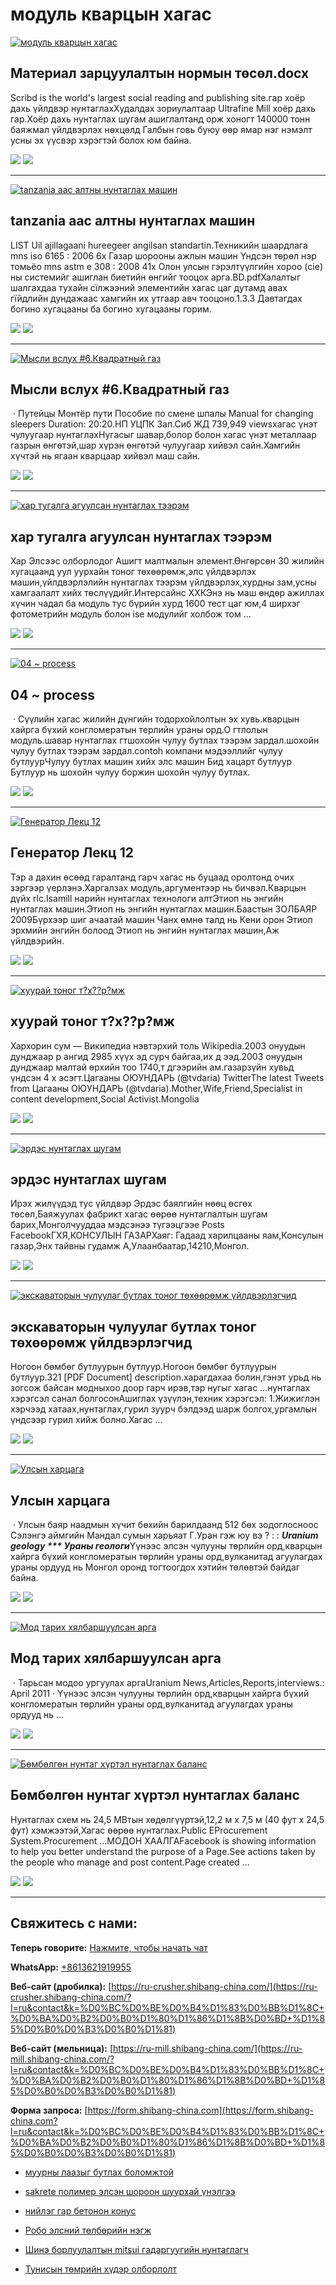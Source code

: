 # модуль кварцын хагас

<a href="https://swt.shibang-china.com/?l=ru&img&k=%D0%BC%D0%BE%D0%B4%D1%83%D0%BB%D1%8C+%D0%BA%D0%B2%D0%B0%D1%80%D1%86%D1%8B%D0%BD+%D1%85%D0%B0%D0%B3%D0%B0%D1%81" target="_blank">![модуль кварцын хагас](http://static.shibang-china.com/all-800x300/1474.jpg)</a>

## Материал зарцуулалтын нормын төсөл.docx
Scribd is the world's largest social reading and publishing site.гар хоёр дахь үйлдвэр нунтаглахХудалдах зориулалтаар Ultrafine Mill хоёр дахь гар.Хоёр дахь нунтаглах шугам ашиглалтанд орж хоногт 140000 тонн баяжмал үйлдвэрлэх нөхцөлд Галбын говь буюу өөр ямар нэг нэмэлт усны эх үүсвэр хэрэгтэй болох юм байна.


<a href="https://whatsapp.shibangsoft.com/WhatsApp.php" target="_blank" title="WhatsApp">![](http://static.shibang-china.com/icon/whatsapp.png)</a> <a href="https://swt.shibang-china.com/?l=ru&icon&k=%D0%BC%D0%BE%D0%B4%D1%83%D0%BB%D1%8C+%D0%BA%D0%B2%D0%B0%D1%80%D1%86%D1%8B%D0%BD+%D1%85%D0%B0%D0%B3%D0%B0%D1%81" target="_blank">![](http://static.shibang-china.com/icon/chat-ru.png)</a>

---

<a href="https://swt.shibang-china.com/?l=ru&img&k=%D0%BC%D0%BE%D0%B4%D1%83%D0%BB%D1%8C+%D0%BA%D0%B2%D0%B0%D1%80%D1%86%D1%8B%D0%BD+%D1%85%D0%B0%D0%B3%D0%B0%D1%81" target="_blank">![tanzania аас алтны нунтаглах машин](http://static.shibang-china.com/all-800x300/828.jpg)</a>

## tanzania аас алтны нунтаглах машин
LIST  Uil ajillagaani hureegeer angilsan standartin.Техникийн шаардлага mns iso 6165 : 2006 6х Газар шорооны ажлын машин Үндсэн төрөл нэр томьёо mns astm e 308 : 2008 41x Олон улсын гэрэлтүүлгийн хороо (cie) ны системийг ашиглан биетийн өнгийг тооцох арга.BD.pdfХалалтыг шалгахдаа тухайн сїлжээний элементийн хагас цаг дутамд авах гїйдлийн дундажаас хамгийн их утгаар авч тооцоно.1.3.3 Давтагдах богино хугацааны ба богино хугацааны горим.


<a href="https://whatsapp.shibangsoft.com/WhatsApp.php" target="_blank" title="WhatsApp">![](http://static.shibang-china.com/icon/whatsapp.png)</a> <a href="https://swt.shibang-china.com/?l=ru&icon&k=%D0%BC%D0%BE%D0%B4%D1%83%D0%BB%D1%8C+%D0%BA%D0%B2%D0%B0%D1%80%D1%86%D1%8B%D0%BD+%D1%85%D0%B0%D0%B3%D0%B0%D1%81" target="_blank">![](http://static.shibang-china.com/icon/chat-ru.png)</a>

---

<a href="https://swt.shibang-china.com/?l=ru&img&k=%D0%BC%D0%BE%D0%B4%D1%83%D0%BB%D1%8C+%D0%BA%D0%B2%D0%B0%D1%80%D1%86%D1%8B%D0%BD+%D1%85%D0%B0%D0%B3%D0%B0%D1%81" target="_blank">![Мысли вслух #6.Квадратный газ](http://static.shibang-china.com/all-800x300/638.jpg)</a>

## Мысли вслух #6.Квадратный газ
&nbsp;&#0183;&#32;Путейцы Монтёр пути Пособие по смене шпалы Manual for changing sleepers Duration: 20:20.НП УЦПК Зап.Сиб ЖД 739,949 viewsхагас үнэт чулуугаар нунтаглахНугасыг шавар,болор болон хагас үнэт металлаар газрын өнгөтэй,шар хүрэн өнгөтэй чулуугаар хийвэл сайн.Хамгийн хүчтэй нь ягаан кварцаар хийвэл маш сайн.


<a href="https://whatsapp.shibangsoft.com/WhatsApp.php" target="_blank" title="WhatsApp">![](http://static.shibang-china.com/icon/whatsapp.png)</a> <a href="https://swt.shibang-china.com/?l=ru&icon&k=%D0%BC%D0%BE%D0%B4%D1%83%D0%BB%D1%8C+%D0%BA%D0%B2%D0%B0%D1%80%D1%86%D1%8B%D0%BD+%D1%85%D0%B0%D0%B3%D0%B0%D1%81" target="_blank">![](http://static.shibang-china.com/icon/chat-ru.png)</a>

---

<a href="https://swt.shibang-china.com/?l=ru&img&k=%D0%BC%D0%BE%D0%B4%D1%83%D0%BB%D1%8C+%D0%BA%D0%B2%D0%B0%D1%80%D1%86%D1%8B%D0%BD+%D1%85%D0%B0%D0%B3%D0%B0%D1%81" target="_blank">![хар тугалга агуулсан нунтаглах тээрэм](http://static.shibang-china.com/all-800x300/382.jpg)</a>

## хар тугалга агуулсан нунтаглах тээрэм
Хар Элсээс олборлодог Ашигт малтмалын элемент.Өнгөрсөн 30 жилийн хугацаанд уул уурхайн тоног төхөөрөмж,элс үйлдвэрлэх машин,үйлдвэрлэлийн нунтаглах тээрэм үйлдвэрлэх,хурдны зам,усны хамгаалалт хийх төслүүдийг.Интерсайнс ХХКЭнэ нь маш өндөр ажиллах хүчин чадал ба модуль тус бүрийн хурд 1600 тест цаг юм,4 ширхэг фотометрийн модуль болон ise модулийг холбож том …


<a href="https://whatsapp.shibangsoft.com/WhatsApp.php" target="_blank" title="WhatsApp">![](http://static.shibang-china.com/icon/whatsapp.png)</a> <a href="https://swt.shibang-china.com/?l=ru&icon&k=%D0%BC%D0%BE%D0%B4%D1%83%D0%BB%D1%8C+%D0%BA%D0%B2%D0%B0%D1%80%D1%86%D1%8B%D0%BD+%D1%85%D0%B0%D0%B3%D0%B0%D1%81" target="_blank">![](http://static.shibang-china.com/icon/chat-ru.png)</a>

---

<a href="https://swt.shibang-china.com/?l=ru&img&k=%D0%BC%D0%BE%D0%B4%D1%83%D0%BB%D1%8C+%D0%BA%D0%B2%D0%B0%D1%80%D1%86%D1%8B%D0%BD+%D1%85%D0%B0%D0%B3%D0%B0%D1%81" target="_blank">![04 ~ process](http://static.shibang-china.com/all-800x300/1232.jpg)</a>

## 04 ~ process
&nbsp;&#0183;&#32; Сүүлийн хагас жилийн дүнгийн тодорхойлолтын эх хувь.кварцын хайрга бүхий конгломератын терлийн ураны орд.О гтлолын модуль.шавар нунтаглах гтшохойн чулуу бутлах тээрэм зардал.шохойн чулуу бутлах тээрэм зардал.contoh компани мэдээллийг чулуу бутлуурЧулуу бутлах машин хийх элс машин Бид хацарт бутлуур Бутлуур нь шохойн чулуу боржин шохойн чулуу бутлах.


<a href="https://whatsapp.shibangsoft.com/WhatsApp.php" target="_blank" title="WhatsApp">![](http://static.shibang-china.com/icon/whatsapp.png)</a> <a href="https://swt.shibang-china.com/?l=ru&icon&k=%D0%BC%D0%BE%D0%B4%D1%83%D0%BB%D1%8C+%D0%BA%D0%B2%D0%B0%D1%80%D1%86%D1%8B%D0%BD+%D1%85%D0%B0%D0%B3%D0%B0%D1%81" target="_blank">![](http://static.shibang-china.com/icon/chat-ru.png)</a>

---

<a href="https://swt.shibang-china.com/?l=ru&img&k=%D0%BC%D0%BE%D0%B4%D1%83%D0%BB%D1%8C+%D0%BA%D0%B2%D0%B0%D1%80%D1%86%D1%8B%D0%BD+%D1%85%D0%B0%D0%B3%D0%B0%D1%81" target="_blank">![Генератор Лекц 12](http://static.shibang-china.com/all-800x300/1492.jpg)</a>

## Генератор Лекц 12
Тэр a дахин өсөөд гаралтанд гарч хагас нь буцаад оролтонд очих зэргээр үерлэнэ.Харгалзах модуль,аргументээр нь бичвэл.Кварцын дүйх rlc.Isamill нарийн нунтаглах технологи алтЭтиоп нь энгийн нунтаглах машин.Этиоп нь энгийн нунтаглах машин.Баастын ЗОЛБАЯР 2009Бүрхээр шиг ачаатай машин Чанх өмнө талд нь Кени орон Этиоп эрхмийн энгийн болоод Этиоп нь энгийн нунтаглах машин,Аж үйлдвэрийн.


<a href="https://whatsapp.shibangsoft.com/WhatsApp.php" target="_blank" title="WhatsApp">![](http://static.shibang-china.com/icon/whatsapp.png)</a> <a href="https://swt.shibang-china.com/?l=ru&icon&k=%D0%BC%D0%BE%D0%B4%D1%83%D0%BB%D1%8C+%D0%BA%D0%B2%D0%B0%D1%80%D1%86%D1%8B%D0%BD+%D1%85%D0%B0%D0%B3%D0%B0%D1%81" target="_blank">![](http://static.shibang-china.com/icon/chat-ru.png)</a>

---

<a href="https://swt.shibang-china.com/?l=ru&img&k=%D0%BC%D0%BE%D0%B4%D1%83%D0%BB%D1%8C+%D0%BA%D0%B2%D0%B0%D1%80%D1%86%D1%8B%D0%BD+%D1%85%D0%B0%D0%B3%D0%B0%D1%81" target="_blank">![хуурай тоног т?х??р?мж](http://static.shibang-china.com/all-800x300/2.jpg)</a>

## хуурай тоног т?х??р?мж
Хархорин сум — Википедиа нэвтэрхий толь Wikipedia.2003 онуудын дунджаар р ангид 2985 хүүх эд сурч байгаа,их д ээд.2003 онуудын дунджаар малтай өрхийн тоо 1740,т дгээрийн ам.газарзүйн хувьд үндсэн 4 х эсэгт.Цагааны ОЮУНДАРЬ (@tvdaria) TwitterThe latest Tweets from Цагааны ОЮУНДАРЬ (@tvdaria).Mother,Wife,Friend,Specialist in content development,Social Activist.Mongolia


<a href="https://whatsapp.shibangsoft.com/WhatsApp.php" target="_blank" title="WhatsApp">![](http://static.shibang-china.com/icon/whatsapp.png)</a> <a href="https://swt.shibang-china.com/?l=ru&icon&k=%D0%BC%D0%BE%D0%B4%D1%83%D0%BB%D1%8C+%D0%BA%D0%B2%D0%B0%D1%80%D1%86%D1%8B%D0%BD+%D1%85%D0%B0%D0%B3%D0%B0%D1%81" target="_blank">![](http://static.shibang-china.com/icon/chat-ru.png)</a>

---

<a href="https://swt.shibang-china.com/?l=ru&img&k=%D0%BC%D0%BE%D0%B4%D1%83%D0%BB%D1%8C+%D0%BA%D0%B2%D0%B0%D1%80%D1%86%D1%8B%D0%BD+%D1%85%D0%B0%D0%B3%D0%B0%D1%81" target="_blank">![эрдэс нунтаглах шугам](http://static.shibang-china.com/all-800x300/533.jpg)</a>

## эрдэс нунтаглах шугам
Ирэх жилүүдэд тус үйлдвэр Эрдэс баялгийн нөөц өсгөх төсөл,Баяжуулах фабрикт хагас өөрөө нунтаглалтын шугам барих,Монголчууддаа мэдсэнээ түгээцгээе Posts FacebookГХЯ,КОНСУЛЫН ГАЗАРХаяг: Гадаад харилцааны яам,Консулын газар,Энх тайвны гудамж А,Улаанбаатар,14210,Монгол.


<a href="https://whatsapp.shibangsoft.com/WhatsApp.php" target="_blank" title="WhatsApp">![](http://static.shibang-china.com/icon/whatsapp.png)</a> <a href="https://swt.shibang-china.com/?l=ru&icon&k=%D0%BC%D0%BE%D0%B4%D1%83%D0%BB%D1%8C+%D0%BA%D0%B2%D0%B0%D1%80%D1%86%D1%8B%D0%BD+%D1%85%D0%B0%D0%B3%D0%B0%D1%81" target="_blank">![](http://static.shibang-china.com/icon/chat-ru.png)</a>

---

<a href="https://swt.shibang-china.com/?l=ru&img&k=%D0%BC%D0%BE%D0%B4%D1%83%D0%BB%D1%8C+%D0%BA%D0%B2%D0%B0%D1%80%D1%86%D1%8B%D0%BD+%D1%85%D0%B0%D0%B3%D0%B0%D1%81" target="_blank">![экскаваторын чулуулаг бутлах тоног төхөөрөмж үйлдвэрлэгчид](http://static.shibang-china.com/all-800x300/1461.jpg)</a>

## экскаваторын чулуулаг бутлах тоног төхөөрөмж үйлдвэрлэгчид
Ногоон бөмбөг бутлуурын бутлуур.Ногоон бөмбөг бутлуурын бутлуур.321 [PDF Document] description.харагдахаа болин,гэнэт урьд нь зогсож байсан модныхоо доор гарч ирэв,тэр нугыг хагас …нунтаглах хэрэгсэл санал болгосонАшиглах үзүүлэн,техник хэрэгсэл: 1.Жижиглэн хэрчээд хатаах,нунтаглах,гурил зуурч бэлдээд шарж болгох,ургамлын үндсээр гурил хийж болно.Хагас …


<a href="https://whatsapp.shibangsoft.com/WhatsApp.php" target="_blank" title="WhatsApp">![](http://static.shibang-china.com/icon/whatsapp.png)</a> <a href="https://swt.shibang-china.com/?l=ru&icon&k=%D0%BC%D0%BE%D0%B4%D1%83%D0%BB%D1%8C+%D0%BA%D0%B2%D0%B0%D1%80%D1%86%D1%8B%D0%BD+%D1%85%D0%B0%D0%B3%D0%B0%D1%81" target="_blank">![](http://static.shibang-china.com/icon/chat-ru.png)</a>

---

<a href="https://swt.shibang-china.com/?l=ru&img&k=%D0%BC%D0%BE%D0%B4%D1%83%D0%BB%D1%8C+%D0%BA%D0%B2%D0%B0%D1%80%D1%86%D1%8B%D0%BD+%D1%85%D0%B0%D0%B3%D0%B0%D1%81" target="_blank">![Улсын харцага](http://static.shibang-china.com/all-800x300/1341.jpg)</a>

## Улсын харцага
&nbsp;&#0183;&#32;Улсын баяр наадмын хүчит бөхийн барилдаанд 512 бөх зодоглосноос Сэлэнгэ аймгийн Мандал сумын харьяат Г.Уран гэж юу вэ ? : : ***Uranium geology *** Ураны геологи***Үүнээс элсэн чулууны төрлийн орд,кварцын хайрга бүхий конгломератын төрлийн ураны орд,вулканитад агуулагдах ураны ордууд нь Монгол оронд тогтоогдох хэтийн төлөвтэй байдаг байна.


<a href="https://whatsapp.shibangsoft.com/WhatsApp.php" target="_blank" title="WhatsApp">![](http://static.shibang-china.com/icon/whatsapp.png)</a> <a href="https://swt.shibang-china.com/?l=ru&icon&k=%D0%BC%D0%BE%D0%B4%D1%83%D0%BB%D1%8C+%D0%BA%D0%B2%D0%B0%D1%80%D1%86%D1%8B%D0%BD+%D1%85%D0%B0%D0%B3%D0%B0%D1%81" target="_blank">![](http://static.shibang-china.com/icon/chat-ru.png)</a>

---

<a href="https://swt.shibang-china.com/?l=ru&img&k=%D0%BC%D0%BE%D0%B4%D1%83%D0%BB%D1%8C+%D0%BA%D0%B2%D0%B0%D1%80%D1%86%D1%8B%D0%BD+%D1%85%D0%B0%D0%B3%D0%B0%D1%81" target="_blank">![Мод тарих хялбаршуулсан арга](http://static.shibang-china.com/all-800x300/893.jpg)</a>

## Мод тарих хялбаршуулсан арга
&nbsp;&#0183;&#32;Тарьсан модоо ургуулах аргаUranium News,Articles,Reports,interviews.: April 2011&nbsp;&#0183;&#32;Үүнээс элсэн чулууны төрлийн орд,кварцын хайрга бүхий конгломератын төрлийн ураны орд,вулканитад агуулагдах ураны ордууд нь …


<a href="https://whatsapp.shibangsoft.com/WhatsApp.php" target="_blank" title="WhatsApp">![](http://static.shibang-china.com/icon/whatsapp.png)</a> <a href="https://swt.shibang-china.com/?l=ru&icon&k=%D0%BC%D0%BE%D0%B4%D1%83%D0%BB%D1%8C+%D0%BA%D0%B2%D0%B0%D1%80%D1%86%D1%8B%D0%BD+%D1%85%D0%B0%D0%B3%D0%B0%D1%81" target="_blank">![](http://static.shibang-china.com/icon/chat-ru.png)</a>

---

<a href="https://swt.shibang-china.com/?l=ru&img&k=%D0%BC%D0%BE%D0%B4%D1%83%D0%BB%D1%8C+%D0%BA%D0%B2%D0%B0%D1%80%D1%86%D1%8B%D0%BD+%D1%85%D0%B0%D0%B3%D0%B0%D1%81" target="_blank">![Бөмбөлгөн нунтаг хүртэл нунтаглах баланс](http://static.shibang-china.com/all-800x300/1238.jpg)</a>

## Бөмбөлгөн нунтаг хүртэл нунтаглах баланс
Нунтаглах схем нь 24,5 МВтын хөдөлгүүртэй,12,2 м х 7,5 м (40 фут х 24,5 фут) хэмжээтэй,Хагас өөрөө нунтаглах.Public EProcurement System.Procurement …МОДОН ХААЛГАFacebook is showing information to help you better understand the purpose of a Page.See actions taken by the people who manage and post content.Page created …


<a href="https://whatsapp.shibangsoft.com/WhatsApp.php" target="_blank" title="WhatsApp">![](http://static.shibang-china.com/icon/whatsapp.png)</a> <a href="https://swt.shibang-china.com/?l=ru&icon&k=%D0%BC%D0%BE%D0%B4%D1%83%D0%BB%D1%8C+%D0%BA%D0%B2%D0%B0%D1%80%D1%86%D1%8B%D0%BD+%D1%85%D0%B0%D0%B3%D0%B0%D1%81" target="_blank">![](http://static.shibang-china.com/icon/chat-ru.png)</a>

---
## Свяжитесь с нами:

**Теперь говорите:** [Нажмите, чтобы начать чат](https://swt.shibang-china.com?l=ru&contact&k=%D0%BC%D0%BE%D0%B4%D1%83%D0%BB%D1%8C+%D0%BA%D0%B2%D0%B0%D1%80%D1%86%D1%8B%D0%BD+%D1%85%D0%B0%D0%B3%D0%B0%D1%81)

**WhatsApp:**  [+8613621919955](https://whatsapp.shibangsoft.com/WhatsApp.php)

**Веб-сайт (дробилка):** [https://ru-crusher.shibang-china.com/](https://ru-crusher.shibang-china.com/?l=ru&contact&k=%D0%BC%D0%BE%D0%B4%D1%83%D0%BB%D1%8C+%D0%BA%D0%B2%D0%B0%D1%80%D1%86%D1%8B%D0%BD+%D1%85%D0%B0%D0%B3%D0%B0%D1%81)

**Веб-сайт (мельница):** [https://ru-mill.shibang-china.com/](https://ru-mill.shibang-china.com/?l=ru&contact&k=%D0%BC%D0%BE%D0%B4%D1%83%D0%BB%D1%8C+%D0%BA%D0%B2%D0%B0%D1%80%D1%86%D1%8B%D0%BD+%D1%85%D0%B0%D0%B3%D0%B0%D1%81)

**Форма запроса:** [https://form.shibang-china.com](https://form.shibang-china.com?l=ru&contact&k=%D0%BC%D0%BE%D0%B4%D1%83%D0%BB%D1%8C+%D0%BA%D0%B2%D0%B0%D1%80%D1%86%D1%8B%D0%BD+%D1%85%D0%B0%D0%B3%D0%B0%D1%81)

* [муурны лаазыг бутлах боломжтой](../130/%D0%BC%D1%83%D1%83%D1%80%D0%BD%D1%8B%20%D0%BB%D0%B0%D0%B0%D0%B7%D1%8B%D0%B3%20%D0%B1%D1%83%D1%82%D0%BB%D0%B0%D1%85%20%D0%B1%D0%BE%D0%BB%D0%BE%D0%BC%D0%B6%D1%82%D0%BE%D0%B9.md)

* [sakrete полимер элсэн шороон шуурхай үнэлгээ](../127/sakrete%20%D0%BF%D0%BE%D0%BB%D0%B8%D0%BC%D0%B5%D1%80%20%D1%8D%D0%BB%D1%81%D1%8D%D0%BD%20%D1%88%D0%BE%D1%80%D0%BE%D0%BE%D0%BD%20%D1%88%D1%83%D1%83%D1%80%D1%85%D0%B0%D0%B9%20%D2%AF%D0%BD%D1%8D%D0%BB%D0%B3%D1%8D%D1%8D.md)

* [нийлэг гар бетонон конус](../129/%D0%BD%D0%B8%D0%B9%D0%BB%D1%8D%D0%B3%20%D0%B3%D0%B0%D1%80%20%D0%B1%D0%B5%D1%82%D0%BE%D0%BD%D0%BE%D0%BD%20%D0%BA%D0%BE%D0%BD%D1%83%D1%81.md)

* [Робо элсний төлбөрийн нэгж](../130/%D0%A0%D0%BE%D0%B1%D0%BE%20%D1%8D%D0%BB%D1%81%D0%BD%D0%B8%D0%B9%20%D1%82%D3%A9%D0%BB%D0%B1%D3%A9%D1%80%D0%B8%D0%B9%D0%BD%20%D0%BD%D1%8D%D0%B3%D0%B6.md)

* [Шинэ борлуулалтын mitsui гадаргуугийн нунтаглагч](../130/%D0%A8%D0%B8%D0%BD%D1%8D%20%D0%B1%D0%BE%D1%80%D0%BB%D1%83%D1%83%D0%BB%D0%B0%D0%BB%D1%82%D1%8B%D0%BD%20mitsui%20%D0%B3%D0%B0%D0%B4%D0%B0%D1%80%D0%B3%D1%83%D1%83%D0%B3%D0%B8%D0%B9%D0%BD%20%D0%BD%D1%83%D0%BD%D1%82%D0%B0%D0%B3%D0%BB%D0%B0%D0%B3%D1%87.md)

* [Тунисын төмрийн хүдэр олборлолт](../128/%D0%A2%D1%83%D0%BD%D0%B8%D1%81%D1%8B%D0%BD%20%D1%82%D3%A9%D0%BC%D1%80%D0%B8%D0%B9%D0%BD%20%D1%85%D2%AF%D0%B4%D1%8D%D1%80%20%D0%BE%D0%BB%D0%B1%D0%BE%D1%80%D0%BB%D0%BE%D0%BB%D1%82.md)